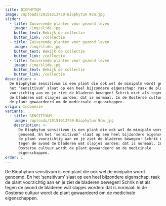 ```yaml
---
title: BIOPHYTUM
image: /uploads/20151013750-Biophytum 9cm.jpg
slider:
  - title: Zuiverende planten voor gezond leven
    image: /img/slide.jpg
    button_text: Bekijk de collectie
    button_link: /collectie
  - title: Zuiverende planten voor gezond leven
    image: /img/slide.jpg
    button_text: Bekijk de collectie
    button_link: /collectie
  - title: Zuiverende planten voor gezond leven
    image: /img/slide.jpg
    button_text: Bekijk de collectie
    button_link: /collectie
description: >-
  De Biophytum sensitivum is een plant die ook wel de minipalm wordt genoemd. En
  het ‘sensitivum’ slaat op een heel bijzondere eigenschap: raak de plant
  voorzichtig aan en je ziet de bladeren bewegen! Schrik niet als tegen de avond
  de bladeren wat slapjes worden: dat is normaal. In de Oosterse cultuur wordt
  de plant gewaardeerd om de medicinale eigenschappen.
origin: Indonesië
variants:
  - title: SENSITIVUM
    image: /uploads/20151013759-Biophytum 9cm.jpg
    description: >-
      De Biophytum sensitivum is een plant die ook wel de minipalm wordt
      genoemd. En het ‘sensitivum’ slaat op een heel bijzondere eigenschap: raak
      de plant voorzichtig aan en je ziet de bladeren bewegen! Schrik niet als
      tegen de avond de bladeren wat slapjes worden: dat is normaal. In de
      Oosterse cultuur wordt de plant gewaardeerd om de medicinale
      eigenschappen.
order: 1
---
```



De Biophytum sensitivum is een plant die ook wel de minipalm wordt genoemd. En het ‘sensitivum’ slaat op een heel bijzondere eigenschap: raak de plant voorzichtig aan en je ziet de bladeren bewegen! Schrik niet als tegen de avond de bladeren wat slapjes worden: dat is normaal. In de Oosterse cultuur wordt de plant gewaardeerd om de medicinale eigenschappen.